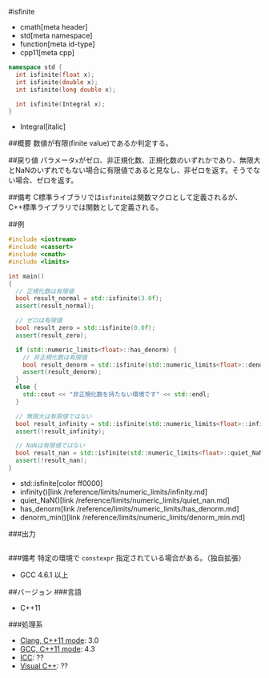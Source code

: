 #isfinite
* cmath[meta header]
* std[meta namespace]
* function[meta id-type]
* cpp11[meta cpp]

```cpp
namespace std {
  int isfinite(float x);
  int isfinite(double x);
  int isfinite(long double x);

  int isfinite(Integral x);
}
```
* Integral[italic]

##概要
数値が有限(finite value)であるか判定する。


##戻り値
パラメータ`x`がゼロ、非正規化数、正規化数のいずれかであり、無限大とNaNのいずれでもない場合に有限値であると見なし、非ゼロを返す。そうでない場合、ゼロを返す。


##備考
C標準ライブラリでは`isfinite`は関数マクロとして定義されるが、C++標準ライブラリでは関数として定義される。


##例
```cpp
#include <iostream>
#include <cassert>
#include <cmath>
#include <limits>

int main()
{
  // 正規化数は有限値
  bool result_normal = std::isfinite(3.0f);
  assert(result_normal);

  // ゼロは有限値
  bool result_zero = std::isfinite(0.0f);
  assert(result_zero);

  if (std::numeric_limits<float>::has_denorm) {
    // 非正規化数は有限値
    bool result_denorm = std::isfinite(std::numeric_limits<float>::denorm_min());
    assert(result_denorm);
  }
  else {
    std::cout << "非正規化数を持たない環境です" << std::endl;
  }

  // 無限大は有限値ではない
  bool result_infinity = std::isfinite(std::numeric_limits<float>::infinity());
  assert(!result_infinity);

  // NaNは有限値ではない
  bool result_nan = std::isfinite(std::numeric_limits<float>::quiet_NaN());
  assert(!result_nan);
}
```
* std::isfinite[color ff0000]
* infinity()[link /reference/limits/numeric_limits/infinity.md]
* quiet_NaN()[link /reference/limits/numeric_limits/quiet_nan.md]
* has_denorm[link /reference/limits/numeric_limits/has_denorm.md]
* denorm_min()[link /reference/limits/numeric_limits/denorm_min.md]

###出力
```
```

###備考
特定の環境で `constexpr` 指定されている場合がある。（独自拡張）

- GCC 4.6.1 以上


##バージョン
###言語
- C++11

###処理系
- [Clang, C++11 mode](/implementation.md#clang): 3.0
- [GCC, C++11 mode](/implementation.md#gcc): 4.3
- [ICC](/implementation.md#icc): ??
- [Visual C++](/implementation.md#visual_cpp): ??
